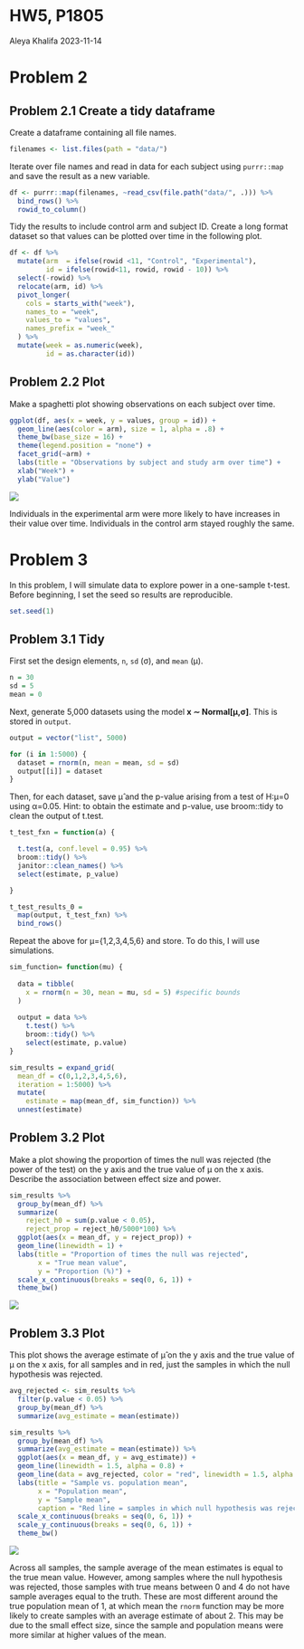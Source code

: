 HW5, P1805
================
Aleya Khalifa
2023-11-14

# Problem 2

## Problem 2.1 Create a tidy dataframe

Create a dataframe containing all file names.

``` r
filenames <- list.files(path = "data/")
```

Iterate over file names and read in data for each subject using
`purrr::map` and save the result as a new variable.

``` r
df <- purrr::map(filenames, ~read_csv(file.path("data/", .))) %>%
  bind_rows() %>%
  rowid_to_column()
```

Tidy the results to include control arm and subject ID. Create a long
format dataset so that values can be plotted over time in the following
plot.

``` r
df <- df %>%
  mutate(arm  = ifelse(rowid <11, "Control", "Experimental"),
         id = ifelse(rowid<11, rowid, rowid - 10)) %>%
  select(-rowid) %>%
  relocate(arm, id) %>%
  pivot_longer(
    cols = starts_with("week"),
    names_to = "week",
    values_to = "values",
    names_prefix = "week_"
  ) %>%
  mutate(week = as.numeric(week),
         id = as.character(id))
```

## Problem 2.2 Plot

Make a spaghetti plot showing observations on each subject over time.

``` r
ggplot(df, aes(x = week, y = values, group = id)) + 
  geom_line(aes(color = arm), size = 1, alpha = .8) + 
  theme_bw(base_size = 16) + 
  theme(legend.position = "none") +
  facet_grid(~arm) + 
  labs(title = "Observations by subject and study arm over time") +
  xlab("Week") + 
  ylab("Value")
```

![](p8105_hw5_ak4598_files/figure-gfm/plot_2_2-1.png)<!-- -->

Individuals in the experimental arm were more likely to have increases
in their value over time. Individuals in the control arm stayed roughly
the same.

# Problem 3

In this problem, I will simulate data to explore power in a one-sample
t-test. Before beginning, I set the seed so results are reproducible.

``` r
set.seed(1)
```

## Problem 3.1 Tidy

First set the design elements, `n`, `sd` (σ), and `mean` (μ).

``` r
n = 30
sd = 5
mean = 0
```

Next, generate 5,000 datasets using the model **x ∼ Normal\[μ,σ\]**.
This is stored in `output`.

``` r
output = vector("list", 5000)

for (i in 1:5000) {
  dataset = rnorm(n, mean = mean, sd = sd)
  output[[i]] = dataset
}
```

Then, for each dataset, save μ̂ and the p-value arising from a test of
H:μ=0 using α=0.05. Hint: to obtain the estimate and p-value, use
broom::tidy to clean the output of t.test.

``` r
t_test_fxn = function(a) {

  t.test(a, conf.level = 0.95) %>% 
  broom::tidy() %>% 
  janitor::clean_names() %>%
  select(estimate, p_value)

}

t_test_results_0 = 
  map(output, t_test_fxn) %>%
  bind_rows()
```

Repeat the above for μ={1,2,3,4,5,6} and store. To do this, I will use
simulations.

``` r
sim_function= function(mu) {
  
  data = tibble(
    x = rnorm(n = 30, mean = mu, sd = 5) #specific bounds
  )
  
  output = data %>%
    t.test() %>%
    broom::tidy() %>%
    select(estimate, p.value)
}

sim_results = expand_grid(
  mean_df = c(0,1,2,3,4,5,6),
  iteration = 1:5000) %>%
  mutate(
    estimate = map(mean_df, sim_function)) %>%
  unnest(estimate) 
```

## Problem 3.2 Plot

Make a plot showing the proportion of times the null was rejected (the
power of the test) on the y axis and the true value of μ on the x axis.
Describe the association between effect size and power.

``` r
sim_results %>%
  group_by(mean_df) %>%
  summarize(
    reject_h0 = sum(p.value < 0.05),
    reject_prop = reject_h0/5000*100) %>%
  ggplot(aes(x = mean_df, y = reject_prop)) + 
  geom_line(linewidth = 1) + 
  labs(title = "Proportion of times the null was rejected",
       x = "True mean value",
       y = "Proportion (%)") + 
  scale_x_continuous(breaks = seq(0, 6, 1)) + 
  theme_bw()
```

![](p8105_hw5_ak4598_files/figure-gfm/plot_3_2-1.png)<!-- -->

## Problem 3.3 Plot

This plot shows the average estimate of μ̂ on the y axis and the true
value of μ on the x axis, for all samples and in red, just the samples
in which the null hypothesis was rejected.

``` r
avg_rejected <- sim_results %>%
  filter(p.value < 0.05) %>%
  group_by(mean_df) %>%
  summarize(avg_estimate = mean(estimate))

sim_results %>%
  group_by(mean_df) %>%
  summarize(avg_estimate = mean(estimate)) %>%
  ggplot(aes(x = mean_df, y = avg_estimate)) + 
  geom_line(linewidth = 1.5, alpha = 0.8) + 
  geom_line(data = avg_rejected, color = "red", linewidth = 1.5, alpha = 0.8) + 
  labs(title = "Sample vs. population mean",
       x = "Population mean",
       y = "Sample mean",
       caption = "Red line = samples in which null hypothesis was rejected") + 
  scale_x_continuous(breaks = seq(0, 6, 1)) + 
  scale_y_continuous(breaks = seq(0, 6, 1)) + 
  theme_bw()
```

![](p8105_hw5_ak4598_files/figure-gfm/plot%203_3-1.png)<!-- -->

Across all samples, the sample average of the mean estimates is equal to
the true mean value. However, among samples where the null hypothesis
was rejected, those samples with true means between 0 and 4 do not have
sample averages equal to the truth. These are most different around the
true population mean of 1, at which mean the `rnorm` function may be
more likely to create samples with an average estimate of about 2. This
may be due to the small effect size, since the sample and population
means were more similar at higher values of the mean.
